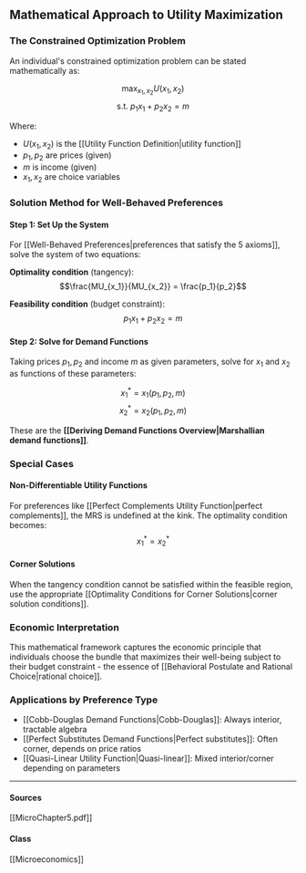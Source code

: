 ## Mathematical Approach to Utility Maximization

### The Constrained Optimization Problem
An individual's constrained optimization problem can be stated mathematically as:

$$\max_{x_1,x_2} U(x_1, x_2)$$
$$\text{s.t. } p_1x_1 + p_2x_2 = m$$

Where:
- $U(x_1, x_2)$ is the [[Utility Function Definition|utility function]]
- $p_1, p_2$ are prices (given)
- $m$ is income (given)  
- $x_1, x_2$ are choice variables

### Solution Method for Well-Behaved Preferences

#### Step 1: Set Up the System
For [[Well-Behaved Preferences|preferences that satisfy the 5 axioms]], solve the system of two equations:

**Optimality condition** (tangency):
$$\frac{MU_{x_1}}{MU_{x_2}} = \frac{p_1}{p_2}$$

**Feasibility condition** (budget constraint):
$$p_1x_1 + p_2x_2 = m$$

#### Step 2: Solve for Demand Functions
Taking prices $p_1, p_2$ and income $m$ as given parameters, solve for $x_1$ and $x_2$ as functions of these parameters:

$$x_1^* = x_1(p_1, p_2, m)$$
$$x_2^* = x_2(p_1, p_2, m)$$

These are the **[[Deriving Demand Functions Overview|Marshallian demand functions]]**.

### Special Cases

#### Non-Differentiable Utility Functions
For preferences like [[Perfect Complements Utility Function|perfect complements]], the MRS is undefined at the kink. The optimality condition becomes:
$$x_1^* = x_2^*$$

#### Corner Solutions
When the tangency condition cannot be satisfied within the feasible region, use the appropriate [[Optimality Conditions for Corner Solutions|corner solution conditions]].

### Economic Interpretation
This mathematical framework captures the economic principle that individuals choose the bundle that maximizes their well-being subject to their budget constraint - the essence of [[Behavioral Postulate and Rational Choice|rational choice]].

### Applications by Preference Type
- [[Cobb-Douglas Demand Functions|Cobb-Douglas]]: Always interior, tractable algebra
- [[Perfect Substitutes Demand Functions|Perfect substitutes]]: Often corner, depends on price ratios
- [[Quasi-Linear Utility Function|Quasi-linear]]: Mixed interior/corner depending on parameters

---
#### Sources
[[MicroChapter5.pdf]]
#### Class
[[Microeconomics]]